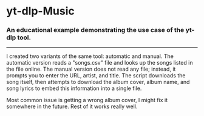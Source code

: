 # yt-dlp-Music
### An educational example demonstrating the use case of the yt-dlp tool.

---

I created two variants of the same tool: automatic and manual. The automatic version reads a "songs.csv" file and looks up the songs listed in the file online. The manual version does not read any file; instead, it prompts you to enter the URL, artist, and title.
The script downloads the song itself, then attempts to download the album cover, album name, and song lyrics to embed this information into a single file.

Most common issue is getting a wrong album cover, I might fix it somewhere in the future. Rest of it works really well.

